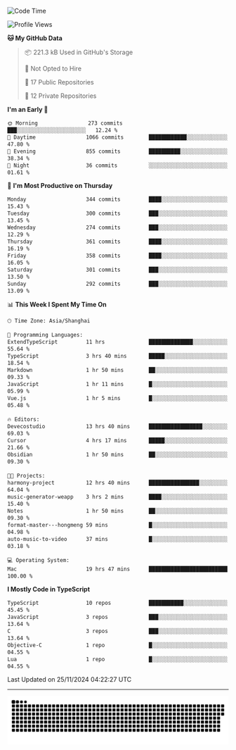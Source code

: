 <!--
<picture>
  <source
    srcset="https://github-readme-stats.vercel.app/api?username=kevinxft&show_icons=true&theme=dark"
    media="(prefers-color-scheme: dark)"
  />
  <source
    srcset="https://github-readme-stats.vercel.app/api?username=kevinxft&show_icons=true"
    media="(prefers-color-scheme: light), (prefers-color-scheme: no-preference)"
  />
  <img src="https://github-readme-stats.vercel.app/api?username=kevinxft&show_icons=true" />
</picture>
-->

<!--START_SECTION:waka-->
![Code Time](http://img.shields.io/badge/Code%20Time-2%2C834%20hrs%2045%20mins-blue)

![Profile Views](http://img.shields.io/badge/Profile%20Views-0-blue)

**🐱 My GitHub Data** 

> 📦 221.3 kB Used in GitHub's Storage 
 > 
> 🚫 Not Opted to Hire
 > 
> 📜 17 Public Repositories 
 > 
> 🔑 12 Private Repositories 
 > 
**I'm an Early 🐤** 

```text
🌞 Morning                273 commits         ███░░░░░░░░░░░░░░░░░░░░░░   12.24 % 
🌆 Daytime                1066 commits        ████████████░░░░░░░░░░░░░   47.80 % 
🌃 Evening                855 commits         ██████████░░░░░░░░░░░░░░░   38.34 % 
🌙 Night                  36 commits          ░░░░░░░░░░░░░░░░░░░░░░░░░   01.61 % 
```
📅 **I'm Most Productive on Thursday** 

```text
Monday                   344 commits         ████░░░░░░░░░░░░░░░░░░░░░   15.43 % 
Tuesday                  300 commits         ███░░░░░░░░░░░░░░░░░░░░░░   13.45 % 
Wednesday                274 commits         ███░░░░░░░░░░░░░░░░░░░░░░   12.29 % 
Thursday                 361 commits         ████░░░░░░░░░░░░░░░░░░░░░   16.19 % 
Friday                   358 commits         ████░░░░░░░░░░░░░░░░░░░░░   16.05 % 
Saturday                 301 commits         ███░░░░░░░░░░░░░░░░░░░░░░   13.50 % 
Sunday                   292 commits         ███░░░░░░░░░░░░░░░░░░░░░░   13.09 % 
```


📊 **This Week I Spent My Time On** 

```text
🕑︎ Time Zone: Asia/Shanghai

💬 Programming Languages: 
ExtendTypeScript         11 hrs              ██████████████░░░░░░░░░░░   55.64 % 
TypeScript               3 hrs 40 mins       █████░░░░░░░░░░░░░░░░░░░░   18.54 % 
Markdown                 1 hr 50 mins        ██░░░░░░░░░░░░░░░░░░░░░░░   09.33 % 
JavaScript               1 hr 11 mins        █░░░░░░░░░░░░░░░░░░░░░░░░   05.99 % 
Vue.js                   1 hr 5 mins         █░░░░░░░░░░░░░░░░░░░░░░░░   05.48 % 

🔥 Editors: 
Devecostudio             13 hrs 40 mins      █████████████████░░░░░░░░   69.03 % 
Cursor                   4 hrs 17 mins       █████░░░░░░░░░░░░░░░░░░░░   21.66 % 
Obsidian                 1 hr 50 mins        ██░░░░░░░░░░░░░░░░░░░░░░░   09.30 % 

🐱‍💻 Projects: 
harmony-project          12 hrs 40 mins      ████████████████░░░░░░░░░   64.04 % 
music-generator-weapp    3 hrs 2 mins        ████░░░░░░░░░░░░░░░░░░░░░   15.40 % 
Notes                    1 hr 50 mins        ██░░░░░░░░░░░░░░░░░░░░░░░   09.30 % 
format-master---hongmeng 59 mins             █░░░░░░░░░░░░░░░░░░░░░░░░   04.98 % 
auto-music-to-video      37 mins             █░░░░░░░░░░░░░░░░░░░░░░░░   03.18 % 

💻 Operating System: 
Mac                      19 hrs 47 mins      █████████████████████████   100.00 % 
```

**I Mostly Code in TypeScript** 

```text
TypeScript               10 repos            ███████████░░░░░░░░░░░░░░   45.45 % 
JavaScript               3 repos             ███░░░░░░░░░░░░░░░░░░░░░░   13.64 % 
C                        3 repos             ███░░░░░░░░░░░░░░░░░░░░░░   13.64 % 
Objective-C              1 repo              █░░░░░░░░░░░░░░░░░░░░░░░░   04.55 % 
Lua                      1 repo              █░░░░░░░░░░░░░░░░░░░░░░░░   04.55 % 
```




 Last Updated on 25/11/2024 04:22:27 UTC
<!--END_SECTION:waka-->

---

<picture>
  <source media="(prefers-color-scheme: dark)" srcset="https://raw.githubusercontent.com/kevinxft/kevinxft/output/github-contribution-grid-snake-dark.svg">
  <source media="(prefers-color-scheme: light)" srcset="https://raw.githubusercontent.com/kevinxft/kevinxft/output/github-contribution-grid-snake.svg">
  <img alt="github contribution grid snake animation" src="https://raw.githubusercontent.com/kevinxft/kevinxft/output/github-contribution-grid-snake.svg">
</picture>